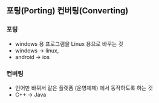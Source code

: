 ## 포팅(Porting) 컨버팅(Converting)

### 포팅

- windows 용 프로그램을 Linux 용으로 바꾸는 것
- windows -> linux, 
- android -> ios

### 컨버팅

- 언어만 바꿔서 같은 플랫폼 (운영체제) 에서 동작하도록 하는 것
- C++ -> Java

